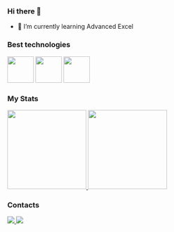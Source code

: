 ### Hi there 👋

- 🌱 I’m currently learning Advanced Excel

### Best technologies 

<div>
  <img src="https://cdn.jsdelivr.net/gh/devicons/devicon@latest/icons/python/python-original.svg" width="60"/>
  <img src="https://cdn.jsdelivr.net/gh/devicons/devicon@latest/icons/javascript/javascript-plain.svg" width="60"/>
  <img src="https://cdn.jsdelivr.net/gh/devicons/devicon@latest/icons/mysql/mysql-original.svg" width="60"/>
</div>

### My Stats

<div>
  <a href="https://github.com/renanptk">
    <img height="180em" src="https://github-readme-stats.vercel.app/api?username=renanptk&show_icons=true&theme=tokyonight"/>
    <img height="180em" src="https://github-readme-stats.vercel.app/api/top-langs/?username=renanptk&layout=compact&langs_count=7&theme=tokyonight"/>
  </a>
</div>

### Contacts

<div>
  <a href="https://mail.google.com/mail/u/4/#inbox">
    <img src="https://img.shields.io/badge/Gmail-D14836?style=for-the-badge&logo=gmail&logoColor=white" />
  </a>
  <a href="https://linkedin.com/in/renanpatrick">
    <img src="https://img.shields.io/badge/LinkedIn-0077B5?style=for-the-badge&logo=linkedin&logoColor=white" />
  </a>
</div>

